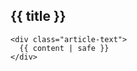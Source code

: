 <main>
  <article>
    <h1 class="title">{{ title }}</h1>

    <div class="article-text">
      {{ content | safe }}
    </div>
  </article>
</main>